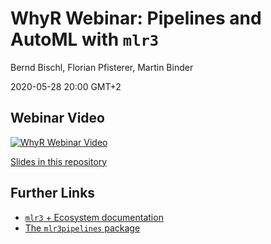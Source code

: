 # WhyR Webinar: Pipelines and AutoML with `mlr3`

Bernd Bischl, Florian Pfisterer, Martin Binder

2020-05-28 20:00 GMT+2

## Webinar Video
[![WhyR Webinar Video](https://img.youtube.com/vi/4r8K3GO5wk4/0.jpg)](https://www.youtube.com/watch?v=4r8K3GO5wk4)

[Slides in this repository](https://github.com/mlr-org/mlr-outreach/raw/master/2020_whyr/slides.pdf)

## Further Links
* [`mlr3` + Ecosystem documentation](https://mlr3book.mlr-org.com/)
* [The `mlr3pipelines` package](https://mlr3pipelines.mlr-org.com/)
